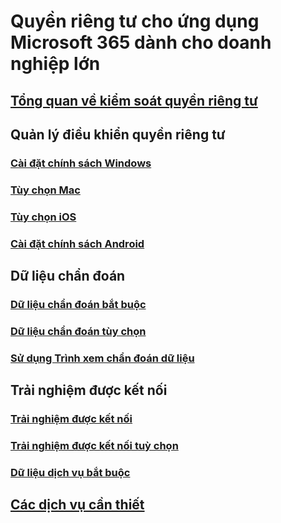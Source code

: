# Quyền riêng tư cho ứng dụng Microsoft 365 dành cho doanh nghiệp lớn

## [Tổng quan về kiểm soát quyền riêng tư](overview-privacy-controls.md)

## Quản lý điều khiển quyền riêng tư
### [Cài đặt chính sách Windows](manage-privacy-controls.md)
### [Tùy chọn Mac](mac-privacy-preferences.md)
### [Tùy chọn iOS](ios-privacy-preferences.md)
### [Cài đặt chính sách Android](android-privacy-controls.md)

## Dữ liệu chẩn đoán
### [Dữ liệu chẩn đoán bắt buộc](required-diagnostic-data.md)
### [Dữ liệu chẩn đoán tùy chọn](optional-diagnostic-data.md)
### [Sử dụng Trình xem chẩn đoán dữ liệu](https://support.office.com/article/cf761ce9-d805-4c60-a339-4e07f3182855)

## Trải nghiệm được kết nối
### [Trải nghiệm được kết nối](connected-experiences.md)
### [Trải nghiệm được kết nối tuỳ chọn](optional-connected-experiences.md)
### [Dữ liệu dịch vụ bắt buộc](required-service-data.md)

## [Các dịch vụ cần thiết](essential-services.md)